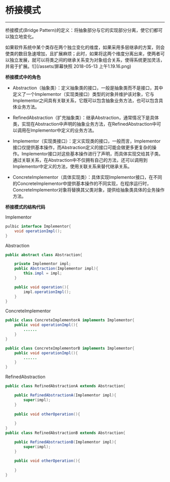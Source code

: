 # 桥接模式

---

桥接模式\(Bridge Pattern\)的定义：将抽象部分与它的实现部分分离，使它们都可以独立地变化。

如果软件系统中某个类存在两个独立变化的维度，如果采用多层继承的方案，则会使类的数目急速增加，且扩展麻烦；此时，如果将这两个维度分离出来，使两者可以独立发展，就可以将类之间的继承关系变为对象组合关系，使得系统更加灵活，并易于扩展。![](/assets/屏幕快照 2018-05-13 上午1.19.16.png)

**桥接模式中的角色**

* Abstraction（抽象类）：定义抽象类的接口，一般是抽象类而不是接口，其中定义了一个Implementor（实现类接口）类型的对象并维护该对象，它与Implementor之间具有关联关系，它既可以包含抽象业务方法，也可以包含具体业务方法。

* RefinedAbstraction（扩充抽象类）：继承Abstraction，通常情况下是具体类，实现在Abstraction中声明的抽象业务方法，在RefinedAbstraction中可以调用在Implementor中定义的业务方法。

* Implementor（实现类接口）：定义实现类的接口，一般而言，Implementor接口仅提供基本操作，而Abstraction定义的接口可能会做更多更复杂的操作。Implementor接口对这些基本操作进行了声明，而具体实现交给其子类。通过关联关系，在Abstraction中不仅拥有自己的方法，还可以调用到Implementor中定义的方法，使用关联关系来替代继承关系。

* ConcreteImplementor（具体实现类）：具体实现Implementor接口，在不同的ConcreteImplementor中提供基本操作的不同实现，在程序运行时，ConcreteImplementor对象将替换其父类对象，提供给抽象类具体的业务操作方法。

**桥接模式的结构代码**

Implementor

```java
pulbic interface Implementor{
    void operationImpl();
}
```

Abstraction

```java
public abstract class Abstraction{

    private Implementor impl;
    public Abstraction(Implementor impl){
        this.impl = impl;
    }

    public void operation(){
        impl.operationImpl();
    }
}
```

ConcreteImplementor

```java
public class ConcreteImplementorA implements Implementor{
    public void operationImpl(){
        ......
    }
}

public class ConcreteImplementorB implements Implementor{
    public void operationImpl(){
        ......
    }
}
```

RefinedAbstraction

```java
public class RefinedAbstractionA extends Abstraction{

    public RefinedAbstractionA(Implementor impl){
        super(impl);
    }
    
    public void otherOperation(){
        
    }
}
public class RefinedAbstractionB extends Abstraction{

    public RefinedAbstractionB(Implementor impl){
        super(impl);
    }
    
    public void otherOperation(){
        
    }
}
```









